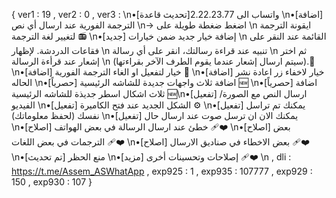 { ver1 : 19 ,  ver2 : 0 ,  ver3 :  \n•[تحديث قاعدة]واتساب الى 2.22.23.77  \n•[اضافة]  الترجمة الفورية عند ارسال أي نص  \n-> اضغط ضغطة طويلة على \n ايقونة الترجمة لتغيير لغة الترجمة 📻 \n•[جديد] إضافة خيار جديد ضمن خيارات \n القائمة عند النقر على فقاعات الدردشة. لإظهار \n تنبيه عند قراءة رسالتك، انقر على أي رسالة \n ثم اختر إشعار عند قرأءة الرسالة \n (سيتم ارسال إشعار عندما يقوم الطرف الآخر بقراءتها).🌸  \n•[اضافة] خيار لتفعيل او الغاء الترجمة الفورية 💎 \n•[اضافة] خيار لاخفاء زر اعادة نشر الحاله \n•[حصرياً] اضافة ثلاث واجهات جديدة للشاشه الرئيسية 🆕 \n•[حصرياً] اضافة ثلاث اشكال اسطر جديذة للشاشه الرئيسية   🆕\n•[تفعيل] ارسال النص مع الصورة/الفيديو \n•[تفعيل]  الشكل الجديد عند فتح الكاميرة ⚙ \n•[تفعيل]  يمكنك تم تراسل نفسك (لحفظ معلوماتك) \n•[تفعيل]  يمكنك الان ان ترسل صوت عند ارسال حال  \n•[اصلاح]  خطئ عند ارسال الرسالة في بعض الهواتف ❤️‍🩹 \n•[اصلاح]  بعض الترجمات في بعض اللغات ❤️‍🩹  \n•[اصلاح]  بعض الاخطاء في صناديق الارسال ❤️‍🩹 \n•[تم تحديث] منع الحظر  \n•[مزيد]  إصلاحات وتحسينات أخرى ❤️‍🩹 \n  ,  dli : https://t.me/Assem_ASWhatApp ,  exp925 : 1 ,  exp935 : 107777 ,  exp929 : 150 ,  exp930 : 107 }
